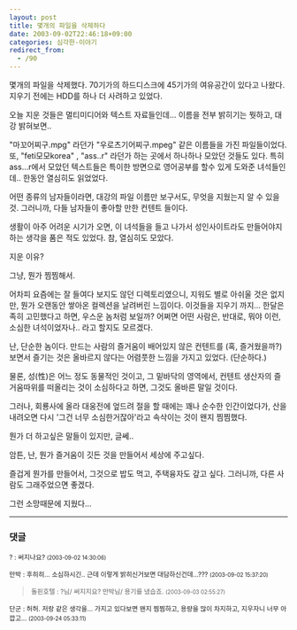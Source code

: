 ```yaml
---
layout: post
title: 몇개의 파일을 삭제하다
date: 2003-09-02T22:46:18+09:00
categories: 심각한-이야기
redirect_from:
  - /90
---
```


몇개의 파일을 삭제했다. 70기가의 하드디스크에 45기가의 여유공간이 있다고 나왔다. 지우기 전에는 HDD를 하나 더 사려하고 있었다.

오늘 지운 것들은 멀티미디어와 텍스트 자료들인데... 이름을 전부 밝히기는 뭣하고, 대강 밝혀보면..

"마꼬어찌구.mpg" 라던가 "우로츠기어찌구.mpeg" 같은 이름들을 가진 파일들이었다. 또, "feti모모korea" , "ass..r" 라던가 하는 곳에서 하나하나 모았던 것들도 있다. 특히 ass...r에서 모았던 텍스트들은 특이한 방면으로 영어공부를 할수 있게 도와준 녀석들인데.. 한동안 열심히도 읽었었다.

어떤 종류의 남자들이라면, 대강의 파일 이름만 보구서도, 무엇을 지웠는지 알 수 있을 것. 그러니까, 다들 남자들이 좋아할 만한 컨텐트 들이다.

생활이 아주 어려운 시기가 오면, 이 녀석들을 들고 나가서 성인사이트라도 만들어야지 하는 생각을 품은 적도 있었다. 참, 열심히도 모았다.

지운 이유?

그냥, 뭔가 찜찜해서.

어차피 요즘에는 잘 들여다 보지도 않던 디렉토리였으니, 지워도 별로 아쉬울 것은 없지만, 뭔가 오랜동안 쌓아온 컬렉션을 날려버린 느낌이다. 이것들을 지우기 까지... 한달은 족히 고민했다고 하면, 우스운 놈처럼 보일까? 어쩌면 어떤 사람은, 반대로, 뭐야 이런, 소심한 녀석이었자나.. 라고 할지도 모르겠다.

난, 단순한 놈이다. 만드는 사람의 즐거움이 배어있지 않은 컨텐트를 (혹, 즐거웠을까?) 보면서 즐기는 것은 올바르지 않다는 어렴풋한 느낌을 가지고 있었다. (단순하다.)

물론, 성(性)은 어느 정도 동물적인 것이고, 그 밑바닥의 영역에서, 컨텐트 생산자의 즐거움따위를 떠올리는 것이 소심하다고 하면, 그것도 올바른 말일 것이다.

그러나, 회룡사에 올라 대웅전에 엎드려 절을 할 때에는 꽤나 순수한 인간이었다가, 산을 내려오면 다시 '그건 너무 소심한거잖아'라고 속삭이는 것이 왠지 찜찜했다.

뭔가 더 하고싶은 말들이 있지만, 글쎄..

암튼, 난, 뭔가 즐거움이 깃든 것을 만들어서 세상에 주고싶다.

즐겁게 뭔가를 만들어서, 그것으로 밥도 먹고, 주택융자도 갚고 싶다. 그러니까, 다른 사람도 그래주었으면 좋겠다.

그런 소망때문에 지웠다...

* * *

### 댓글



<!--- cmt:196 --->
<!--- mail: --->
<!--- parent:0 --->

<small>? : 써지나요? <small>(2003-09-02 14:30:06)</small></small>


<!--- cmt:197 --->
<!--- mail: --->
<!--- parent:0 --->

<small>만박 : 후히히... 소심하시긴.. 근데 이렇게 밝히신거보면 대담하신건데...??? <small>(2003-09-02 15:37:20)</small></small>


<!--- cmt:198 --->
<!--- mail: --->
<!--- parent:0 --->

> <small>돌핀호텔 : ?님/ 써지지요?  만박님/ 용기를 냈습죠. <small>(2003-09-03 02:55:27)</small></small>


<!--- cmt:199 --->
<!--- mail: --->
<!--- parent:0 --->

<small>단군 : 허허. 저랑 같은 생각을... 가지고 있다보면 왠지 찜찜하고, 용량을 많이 차지하고, 지우자니 너무 아깝고... <small>(2003-09-24 05:33:11)</small></small>
